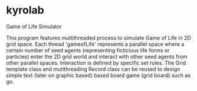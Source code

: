 # kyrolab
Game of Life Simulator

This program features multithreaded process to simulate Game of Life in 2D grid space.
Each thread 'gameofLife' represents a parallel space where a certain number of seed agents (representing ficticious life forms or particles) enter the 2D grid world and interact with other seed agents from other parallel spaces.
Interaction is defined by specific set rules.
The Grid template class and mutithreading Record class can be reused to design simple text (later on graphic based) based board game (grid board) such as go.
